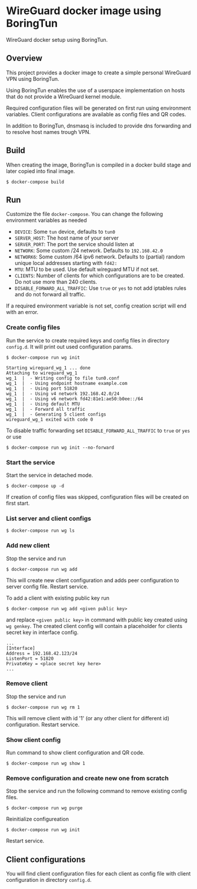 # WireGuard docker image using BoringTun

WireGuard docker setup using BoringTun.

## Overview

This project provides a docker image to create a simple personal WireGuard VPN using BoringTun.

Using BoringTun enables the use of a userspace implementation on hosts that do not provide a WireGuard kernel module.

Required configuration files will be generated on first run using environment variables. Client configurations are
available as config files and QR codes.

In addition to BoringTun, dnsmasq is included to provide dns forwarding and to resolve host names trough VPN.

## Build

When creating the image, BoringTun is compiled in a docker build stage and later copied into final image.

```
$ docker-compose build
```

## Run

Customize the file `docker-compose`. You can change the following environment variables as needed

* `DEVICE`: Some `tun` device, defaults to `tun0`
* `SERVER_HOST`: The host name of your server
* `SERVER_PORT`: The port the service should listen at
* `NETWORK`: Some custom /24 network. Defaults to `192.168.42.0`
* `NETWORK6`: Some custom /64 ipv6 network. Defaults to (partial) random unique local addresses starting with `fd42:`
* `MTU`: MTU to be used. Use default wireguard MTU if not set.
* `CLIENTS`: Number of clients for which configurations are to be created. Do not use more than 240 clients.
* `DISABLE_FORWARD_ALL_TRAFFIC`: Use `true` or `yes` to not add iptables rules and do not forward all traffic.

If a required environment variable is not set, config creation script will end with an error.

### Create config files

Run the service to create required keys and config files in directory `config.d`. It will print out used configuration params.

```
$ docker-compose run wg init

Starting wireguard_wg_1 ... done
Attaching to wireguard_wg_1
wg_1  |  - Writing config to file tun0.conf
wg_1  |  - Using endpoint hostname example.com
wg_1  |  - Using port 51820
wg_1  |  - Using v4 network 192.168.42.0/24
wg_1  |  - Using v6 network fd42:81e1:ae50:b0ee::/64
wg_1  |  - Using default MTU
wg_1  |  - Forward all traffic
wg_1  |  - Generating 5 client configs
wireguard_wg_1 exited with code 0
```

To disable traffic forwarding set `DISABLE_FORWARD_ALL_TRAFFIC` to `true` or `yes` or use

```
$ docker-compose run wg init --no-forward
```

### Start the service

Start the service in detached mode.

```
$ docker-compose up -d
```
If creation of config files was skipped, configuration files will be created on first start.

### List server and client configs

```
$ docker-compose run wg ls
```

### Add new client

Stop the service and run

```
$ docker-compose run wg add
```

This will create new client configuration and adds peer configuration to server config file. Restart service.

To add a client with existing public key run

```
$ docker-compose run wg add <given public key>
```

and replace `<given public key>` in command with public key created using `wg genkey`.
The created client config will contain a placeholder for clients secret key in interface config.

```
...
[Interface]
Address = 192.168.42.123/24
ListenPort = 51820
PrivateKey = <place secret key here>
...
```

### Remove client

Stop the service and run

```
$ docker-compose run wg rm 1
```

This will remove client with id '1' (or any other client for different id) configuration. Restart service.

### Show client config

Run command to show client configuration and QR code.

```
$ docker-compose run wg show 1
```

### Remove configuration and create new one from scratch

Stop the service and run the following command to remove existing config files.

```
$ docker-compose run wg purge
```
Reinitialize configureation

```
$ docker-compose run wg init
```

Restart service.

## Client configurations

You will find client configuration files for each client as config file with client configuration in directory `config.d`.
